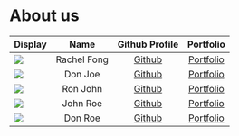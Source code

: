 # About us

| Display                                             |    Name     |        Github Profile         |             Portfolio             |
|-----------------------------------------------------|:-----------:|:-----------------------------:|:---------------------------------:|
| ![](https://via.placeholder.com/100.png?text=Photo) | Rachel Fong | [Github](https://github.com/) | [Portfolio](docs/team/johndoe.md) |
| ![](https://via.placeholder.com/100.png?text=Photo) |   Don Joe   | [Github](https://github.com/) | [Portfolio](docs/team/johndoe.md) |
| ![](https://via.placeholder.com/100.png?text=Photo) |  Ron John   | [Github](https://github.com/) | [Portfolio](docs/team/johndoe.md) |
| ![](https://via.placeholder.com/100.png?text=Photo) |  John Roe   | [Github](https://github.com/) | [Portfolio](docs/team/johndoe.md) |
| ![](https://via.placeholder.com/100.png?text=Photo) |   Don Roe   | [Github](https://github.com/) | [Portfolio](docs/team/johndoe.md) |
